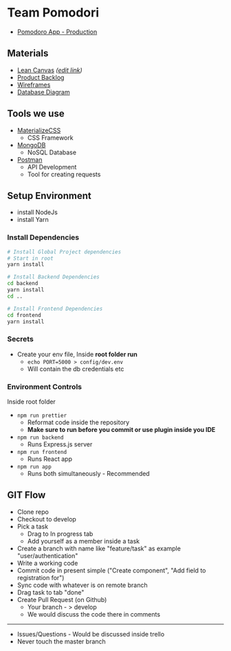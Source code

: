 # Team Pomodori

- [Pomodoro App - Production](http://frontend.team02.vse.handson.pro/timer)

## Materials

- [Lean Canvas](/docs/lean-canvas.pdf) _([edit link](https://docs.google.com/drawings/d/13XdKlC5qeWsr46io76Is6DUcQgAq4jB3htaObSOBm6U/edit))_
- [Product Backlog](https://trello.com/b/bembhnvN/team-pomodoro-full-product)
- [Wireframes](https://xd.adobe.com/view/2c218b14-f0b8-43f7-4f49-ada701c6e7ad-5a10/)
- [Database Diagram](https://dbdiagram.io/d/5da1e0d1ff5115114db52e48)

## Tools we use

- [MaterializeCSS](https://materializecss.com/)
  - CSS Framework
- [MongoDB](https://www.mongodb.com/)
  - NoSQL Database
- [Postman](https://www.getpostman.com/)
  - API Development
  - Tool for creating requests

## Setup Environment

- install NodeJs
- install Yarn

### Install Dependencies

```bash
# Install Global Project dependencies
# Start in root
yarn install

# Install Backend Dependencies
cd backend
yarn install
cd ..

# Install Frontend Dependencies
cd frontend
yarn install
```

### Secrets

- Create your env file, Inside **root folder run**
  - `echo PORT=5000 > config/dev.env`
  - Will contain the db credentials etc

### Environment Controls

Inside root folder

- `npm run prettier`
  - Reformat code inside the repository
  - **Make sure to run before you commit or use plugin inside you IDE**
- `npm run backend`
  - Runs Express.js server
- `npm run frontend`
  - Runs React app
- `npm run app`
  - Runs both simultaneously - Recommended

## GIT Flow

- Clone repo
- Checkout to develop
- Pick a task
  - Drag to In progress tab
  - Add yourself as a member inside a task
- Create a branch with name like "feature/task" as example "user/authentication"
- Write a working code
- Commit code in present simple ("Create component", "Add field to registration for")
- Sync code with whatever is on remote branch
- Drag task to tab "done"
- Create Pull Request (on Github)
  - Your branch - > develop
  - We would discuss the code there in comments

---

- Issues/Questions - Would be discussed inside trello
- Never touch the master branch
